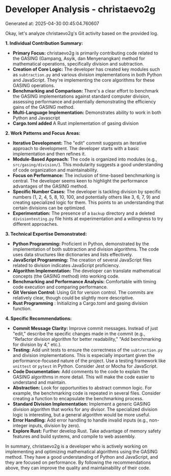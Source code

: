 # Developer Analysis - christaevo2g
Generated at: 2025-04-30 00:45:04.760607

Okay, let's analyze christaevo2g's Git activity based on the provided log.

**1. Individual Contribution Summary:**

*   **Primary Focus:**  christaevo2g is primarily contributing code related to the GASING (Gampang, Asyik, dan Menyenangkan) method for mathematical operations, specifically division and subtraction.
*   **Creation of Core Logic:**  The developer has created key modules such as `subtraction.py` and various division implementations in both Python and JavaScript. They're implementing the core algorithms for these GASING operations.
*   **Benchmarking and Comparison:** There's a clear effort to benchmark the GASING implementations against standard computer division, assessing performance and potentially demonstrating the efficiency gains of the GASING method.
*   **Multi-Language Implementation:** Demonstrates ability to work in both Python and Javascript
*   **Cargo.toml added** A Rust implementation of gasing division

**2. Work Patterns and Focus Areas:**

*   **Iterative Development:** The "edit" commit suggests an iterative approach to development. The developer starts with a basic implementation and then refines it.
*   **Module-Based Approach:** The code is organized into modules (e.g., `src/gasing/division/`). This modularity suggests a good understanding of code organization and maintainability.
*   **Focus on Performance:** The inclusion of time-based benchmarking is central. The developer seems keen to highlight the performance advantages of the GASING method.
*   **Specific Number Cases:**  The developer is tackling division by specific numbers (1, 2, 4, 5, 8, 10, 100, and potentially others like 3, 6, 7, 9) and creating specialized logic for them. This points to an understanding that certain divisions can be optimized.
*   **Experimentation:**  The presence of a `backup` directory and a deleted `divisiontesting.py` file hints at experimentation and a willingness to try different approaches.

**3. Technical Expertise Demonstrated:**

*   **Python Programming:** Proficient in Python, demonstrated by the implementation of both subtraction and division algorithms.  The code uses data structures like dictionaries and lists effectively.
*   **JavaScript Programming:** The creation of several JavaScript files related to division indicates JavaScript proficiency.
*   **Algorithm Implementation:** The developer can translate mathematical concepts (the GASING method) into working code.
*   **Benchmarking and Performance Analysis:** Comfortable with timing code execution and comparing performance.
*   **Git Version Control:**  Using Git for version control.  The commits are relatively clear, though could be slightly more descriptive.
*   **Rust Programming** : Initializing a Cargo.toml and gasing division function.

**4. Specific Recommendations:**

*   **Commit Message Clarity:** Improve commit messages.  Instead of just "edit," describe the specific changes made in the commit (e.g., "Refactor division algorithm for better readability," "Add benchmarking for division by 4," etc.).
*   **Testing:** Add unit tests to ensure the correctness of the `subtraction.py` and division implementations.  This is especially important given the performance-focused nature of the project.  Use a testing framework like `unittest` or `pytest` in Python. Consider Jest or Mocha for JavaScript.
*   **Code Documentation:** Add comments to the code to explain the GASING algorithms in more detail.  This will make the code easier to understand and maintain.
*   **Abstraction:**  Look for opportunities to abstract common logic. For example, the benchmarking code is repeated in several files.  Consider creating a function to encapsulate the benchmarking process.
*   **Standard Division Implementation:** Implement a generic GASING division algorithm that works for any divisor.  The specialized division logic is interesting, but a general algorithm would be more useful.
*   **Error Handling:**  Add error handling to handle invalid inputs (e.g., non-integer inputs, division by zero).
*   **Explore Rust:** Further develop Rust. Take advantage of memory safety features and build systems, and compile to web assembly.

In summary, christaevo2g is a developer who is actively working on implementing and optimizing mathematical algorithms using the GASING method. They have a good understanding of Python and JavaScript, and they are focused on performance. By following the recommendations above, they can improve the quality and maintainability of their code.
